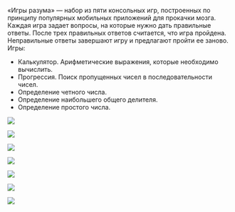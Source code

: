 «Игры разума» — набор из пяти консольных игр, построенных по принципу популярных мобильных приложений для прокачки мозга. Каждая игра задает вопросы, на которые нужно дать правильные ответы. После трех правильных ответов считается, что игра пройдена. Неправильные ответы завершают игру и предлагают пройти ее заново. Игры:
- Калькулятор. Арифметические выражения, которые необходимо вычислить.
- Прогрессия. Поиск пропущенных чисел в последовательности чисел.
- Определение четного числа.
- Определение наибольшего общего делителя.
- Определение простого числа.


<a href="https://codeclimate.com/github/Nikita-Illarionov/python-project-lvl1/maintainability"><img src="https://api.codeclimate.com/v1/badges/a99a88d28ad37a79dbf6/maintainability" /></a>

<a href="https://github.com/Nikita-Illarionov/python-project-lvl1/actions"><img src="https://github.com/Nikita-Illarionov/python-project-lvl1/workflows/lint-check/badge.svg" /></a>

<a href="https://asciinema.org/a/QQVKwHzc8am4Vm7J99RfMGLHo" target="_blank"><img src="https://asciinema.org/a/QQVKwHzc8am4Vm7J99RfMGLHo.svg" /></a>

<a href="https://asciinema.org/a/0YTb0c17JSFg5UfY0H8RBdOGt" target="_blank"><img src="https://asciinema.org/a/0YTb0c17JSFg5UfY0H8RBdOGt.svg" /></a>

<a href="https://asciinema.org/a/VYRIiXaoazxaljQkne1MOyqB9" target="_blank"><img src="https://asciinema.org/a/VYRIiXaoazxaljQkne1MOyqB9.svg" /></a>

<a href="https://asciinema.org/a/eLTs1DXSMl6aMRYckteDVo4h7" target="_blank"><img src="https://asciinema.org/a/eLTs1DXSMl6aMRYckteDVo4h7.svg" /></a>

<a href="https://asciinema.org/a/83EMHhv87e9xDyOTnuzgEo8P6" target="_blank"><img src="https://asciinema.org/a/83EMHhv87e9xDyOTnuzgEo8P6.svg" /></a>
